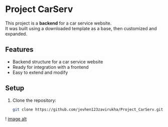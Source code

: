 # Project CarServ

This project is a **backend** for a car service website.  
It was built using a downloaded template as a base, then customized and expanded.

## Features
- Backend structure for a car service website  
- Ready for integration with a frontend  
- Easy to extend and modify  

## Setup
1. Clone the repository:
   ```bash
   git clone https://github.com/jevhen123zavirukha/Project_CarServ.git

! [ image alt ](https://github.com/jevhen123zavirukha/Project_CarServ/blob/main/car-repair-html-template.webp)
